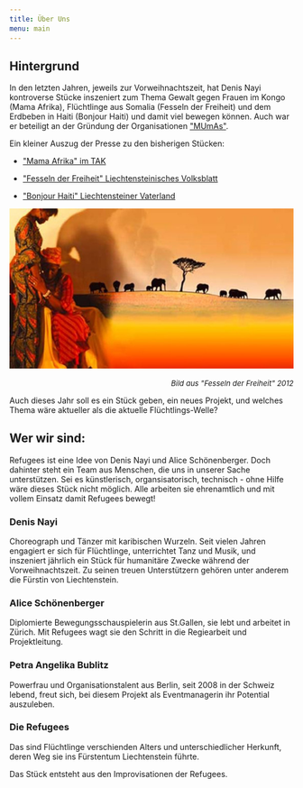 ```yaml
---
title: Über Uns
menu: main
---
```

## Hintergrund
In den letzten Jahren, jeweils zur Vorweihnachtszeit, hat Denis Nayi kontroverse Stücke inszeniert zum Thema Gewalt gegen Frauen im Kongo (Mama Afrika), Flüchtlinge aus Somalia (Fesseln der Freiheit) und dem Erdbeben in Haiti (Bonjour Haiti) und damit viel bewegen können. Auch war er beteiligt an der Gründung der Organisationen ["MUmAs"](http://www.mumas.li/).

Ein kleiner Auszug der Presse zu den bisherigen Stücken: 

* ["Mama Afrika" im TAK](http://www.tak.li/Auffuehrung.aspx?shmid=488&shact=-873150148&shmiid=GpT39Cfr0Mw__eql__)

* ["Fesseln der Freiheit" Liechtensteinisches Volksblatt](http://www.volksblatt.li/nachricht.aspx?id=49659&src=vb)

* ["Bonjour Haiti" Liechtensteiner Vaterland](http://www.vaterland.li/liechtenstein/kultur/Benefiz-Theater-Bonjour-Haiti-im-TAK;art175,90414)

<center><img src="/fesselnderfreiheit.jpg"/></center>
<P ALIGN="RIGHT"><FONT SIZE="2"><i>Bild aus "Fesseln der Freiheit" 2012</i></FONT SIZE="2"></P ALIGN="RIGHT">

Auch dieses Jahr soll es ein Stück geben, ein neues Projekt, und welches Thema wäre aktueller als die aktuelle Flüchtlings-Welle? 


## Wer wir sind: 

Refugees ist eine Idee von Denis Nayi und Alice Schönenberger. Doch dahinter steht ein Team aus Menschen, die uns in unserer Sache unterstützen. Sei es künstlerisch, organsisatorisch, technisch - ohne Hilfe wäre dieses Stück nicht möglich. Alle arbeiten sie ehrenamtlich und mit vollem Einsatz damit Refugees bewegt! 

### Denis Nayi
Choreograph und Tänzer mit karibischen Wurzeln. Seit vielen Jahren engagiert er sich für Flüchtlinge, unterrichtet Tanz und Musik, und inszeniert jährlich ein Stück für humanitäre Zwecke während der Vorweihnachtszeit. Zu seinen treuen Unterstützern gehören unter anderem die Fürstin von Liechtenstein.

### Alice Schönenberger
Diplomierte Bewegungsschauspielerin aus St.Gallen, sie lebt und arbeitet in Zürich. Mit Refugees wagt sie den Schritt in die Regiearbeit und Projektleitung.

### Petra Angelika Bublitz
Powerfrau und Organisationstalent aus Berlin, seit 2008  in der Schweiz lebend, freut sich, bei diesem Projekt als Eventmanagerin ihr Potential auszuleben. 

### Die Refugees
Das sind Flüchtlinge verschienden Alters und unterschiedlicher Herkunft, deren Weg sie ins Fürstentum Liechtenstein führte. 

Das Stück entsteht aus den Improvisationen der Refugees. 
